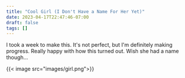 ```yaml
---
title: "Cool Girl (I Don't Have a Name For Her Yet)"
date: 2023-04-17T22:47:46-07:00
draft: false
tags: []
---
```


I took a week to make this. It's not perfect, but I'm definitely making progress. Really happy with how this turned out. Wish she had a name though...

{{< image src="images/girl.png">}}